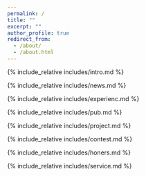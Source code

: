 ```yaml
---
permalink: /
title: ""
excerpt: ""
author_profile: true
redirect_from: 
  - /about/
  - /about.html
---
```


<span class='anchor' id='about-me'></span>
{% include_relative includes/intro.md %}

{% include_relative includes/news.md %}

{% include_relative includes/experienc.md %}

{% include_relative includes/pub.md %}

{% include_relative includes/project.md %}

{% include_relative includes/contest.md %}

{% include_relative includes/honers.md %}

{% include_relative includes/service.md %}